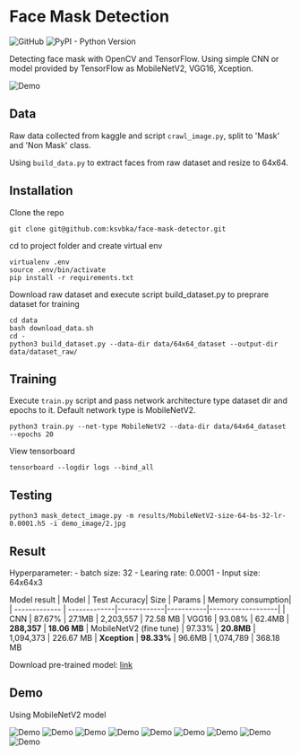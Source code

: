 # Face Mask Detection

![GitHub](https://img.shields.io/github/license/mashape/apistatus.svg)
![PyPI - Python Version](https://img.shields.io/pypi/pyversions/Django.svg)

Detecting face mask with OpenCV and TensorFlow. Using simple CNN or model provided by TensorFlow as MobileNetV2, VGG16, Xception.

![Demo](doc/8.jpg)

## Data

Raw data collected from kaggle and script `crawl_image.py`, split to 'Mask' and 'Non Mask' class.

Using `build_data.py` to extract faces from raw dataset and resize to 64x64.

## Installation

Clone the repo

```
git clone git@github.com:ksvbka/face-mask-detector.git
```
cd to project folder and create virtual env

```
virtualenv .env
source .env/bin/activate
pip install -r requirements.txt
```

Download raw dataset and execute script build_dataset.py to preprare dataset for training
```
cd data
bash download_data.sh
cd -
python3 build_dataset.py --data-dir data/64x64_dataset --output-dir data/dataset_raw/
```
## Training

Execute `train.py` script and pass  network architecture type dataset dir and epochs to it.
Default network type is MobileNetV2.
```
python3 train.py --net-type MobileNetV2 --data-dir data/64x64_dataset --epochs 20
```
View tensorboard
```
tensorboard --logdir logs --bind_all
```
## Testing

```
python3 mask_detect_image.py -m results/MobileNetV2-size-64-bs-32-lr-0.0001.h5 -i demo_image/2.jpg
```

## Result
Hyperparameter: 
    - batch size: 32
    - Learing rate: 0.0001
    - Input size: 64x64x3

Model result
| Model         | Test Accuracy| Size        | Params    | Memory consumption|
| ------------- | -------------|-------------|-----------|-------------------|
| CNN           |  87.67%      | 27.1MB      | 2,203,557 | 72.58 MB
| VGG16         |  93.08%      | 62.4MB      | **288,357**    | **18.06 MB**
| MobileNetV2 (fine tune)  |  97.33%      | **20.8MB**  | 1,094,373 | 226.67 MB
| **Xception**  | **98.33%**   | 96.6MB      | 1,074,789 | 368.18 MB

Download pre-trained model: [link](https://drive.google.com/u/0/uc?id=1fvoIX1cz3O8yF3VNfneoM0AK7bR5ok7T&export=download)

## Demo

Using MobileNetV2 model

![Demo](doc/1.jpg)
![Demo](doc/2.jpg)
![Demo](doc/3.jpg)
![Demo](doc/4.jpg)
![Demo](doc/5.jpg)
![Demo](doc/6.jpg)
![Demo](doc/8.jpg)
![Demo](doc/9.jpg)
![Demo](doc/10.jpg)

